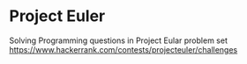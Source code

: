 # Project Euler
Solving Programming questions in Project Eular problem set https://www.hackerrank.com/contests/projecteuler/challenges
